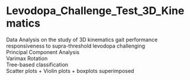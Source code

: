 # Levodopa_Challenge_Test_3D_Kinematics

Data Analysis on the study of 3D kinematics gait performance responsiveness to supra-threshold levodopa challenging\
Principal Component Analysis\
Varimax Rotation\
Tree-based classification\
Scatter plots + Violin plots + boxplots superimposed
